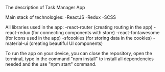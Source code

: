 The description of Task Manager App

Main stack of technologies:
-ReactJS
-Redux
-SCSS

All libraries used in the app:
-react-router (creating routing in the app)
-react-redux (for connecting components with store)
-react-fontawesome (for icons used in the app)
-sfcookies (for storing data in the cookies)
-material-ui (creating beautiful UI components)

To run the app on your device, you can close the repository, open the terminal, type in the command "npm install" to install all dependencies needed and the use "npm start" command.
